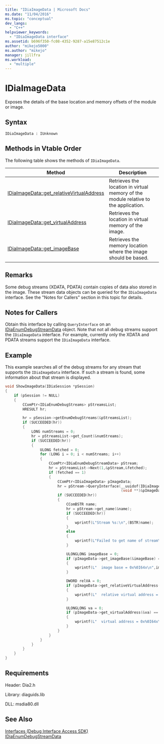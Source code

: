 ```yaml
---
title: "IDiaImageData | Microsoft Docs"
ms.date: "11/04/2016"
ms.topic: "conceptual"
dev_langs:
  - "C++"
helpviewer_keywords:
  - "IDiaImageData interface"
ms.assetid: b696f350-fc08-4352-9287-a15e87512c1e
author: "mikejo5000"
ms.author: "mikejo"
manager: jillfra
ms.workload:
  - "multiple"
---
```

# IDiaImageData
Exposes the details of the base location and memory offsets of the module or image.

## Syntax

```
IDiaImageData : IUnknown
```

## Methods in Vtable Order
The following table shows the methods of `IDiaImageData`.

|Method|Description|
|------------|-----------------|
|[IDiaImageData::get_relativeVirtualAddress](../../debugger/debug-interface-access/idiaimagedata-get-relativevirtualaddress.md)|Retrieves the location in virtual memory of the module relative to the application.|
|[IDiaImageData::get_virtualAddress](../../debugger/debug-interface-access/idiaimagedata-get-virtualaddress.md)|Retrieves the location in virtual memory of the image.|
|[IDiaImageData::get_imageBase](../../debugger/debug-interface-access/idiaimagedata-get-imagebase.md)|Retrieves the memory location where the image should be based.|

## Remarks
Some debug streams (XDATA, PDATA) contain copies of data also stored in the image. These stream data objects can be queried for the `IDiaImageData` interface. See the "Notes for Callers" section in this topic for details.

## Notes for Callers
Obtain this interface by calling `QueryInterface` on an [IDiaEnumDebugStreamData](../../debugger/debug-interface-access/idiaenumdebugstreamdata.md) object. Note that not all debug streams support the `IDiaImageData` interface. For example, currently only the XDATA and PDATA streams support the `IDiaImageData` interface.

## Example
This example searches all of the debug streams for any stream that supports the `IDiaImageData` interface. If such a stream is found, some information about that stream is displayed.

```C++
void ShowImageData(IDiaSession *pSession)
{
    if (pSession != NULL)
    {
        CComPtr<IDiaEnumDebugStreams> pStreamsList;
        HRESULT hr;

        hr = pSession->getEnumDebugStreams(&pStreamsList);
        if (SUCCEEDED(hr))
        {
            LONG numStreams = 0;
            hr = pStreamsList->get_Count(&numStreams);
            if (SUCCEEDED(hr))
            {
                ULONG fetched = 0;
                for (LONG i = 0; i < numStreams; i++)
                {
                    CComPtr<IDiaEnumDebugStreamData> pStream;
                    hr = pStreamsList->Next(1,&pStream,&fetched);
                    if (fetched == 1)
                    {
                        CComPtr<IDiaImageData> pImageData;
                        hr = pStream->QueryInterface(__uuidof(IDiaImageData),
                                                     (void **)&pImageData);
                        if (SUCCEEDED(hr))
                        {
                            CComBSTR name;
                            hr = pStream->get_name(&name);
                            if (SUCCEEDED(hr))
                            {
                                wprintf(L"Stream %s:\n",(BSTR)name);
                            }
                            else
                            {
                                wprintf(L"Failed to get name of stream\n");
                            }

                            ULONGLONG imageBase = 0;
                            if (pImageData->get_imageBase(&imageBase) == S_OK)
                            {
                                wprintf(L"  image base = 0x%0I64x\n",imageBase);
                            }

                            DWORD relVA = 0;
                            if (pImageData->get_relativeVirtualAddress(&relVA) == S_OK)
                            {
                                wprintf(L"  relative virtual address = 0x%08lx\n",relVA);
                            }

                            ULONGLONG va = 0;
                            if (pImageData->get_virtualAddress(&va) == S_OK)
                            {
                                wprintf(L"  virtual address = 0x%0I64x\n", va);
                            }
                        }
                    }
                }
            }
        }
    }
}
```

## Requirements
Header: Dia2.h

Library: diaguids.lib

DLL: msdia80.dll

## See Also
[Interfaces (Debug Interface Access SDK)](../../debugger/debug-interface-access/interfaces-debug-interface-access-sdk.md)  
[IDiaEnumDebugStreamData](../../debugger/debug-interface-access/idiaenumdebugstreamdata.md)
